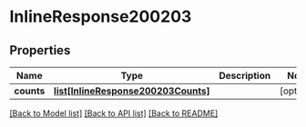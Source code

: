 # InlineResponse200203

## Properties
Name | Type | Description | Notes
------------ | ------------- | ------------- | -------------
**counts** | [**list[InlineResponse200203Counts]**](InlineResponse200203Counts.md) |  | [optional] 

[[Back to Model list]](../README.md#documentation-for-models) [[Back to API list]](../README.md#documentation-for-api-endpoints) [[Back to README]](../README.md)


